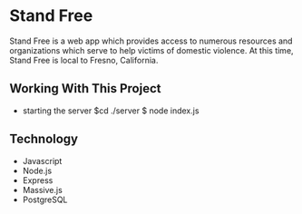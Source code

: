# Stand Free
Stand Free is a web app which provides access to numerous resources and organizations which serve to help victims of domestic violence.  At this time, Stand Free is local to Fresno, California.

## Working With This Project
- starting the server $cd ./server $ node index.js

## Technology
- Javascript
- Node.js
- Express
- Massive.js
- PostgreSQL


